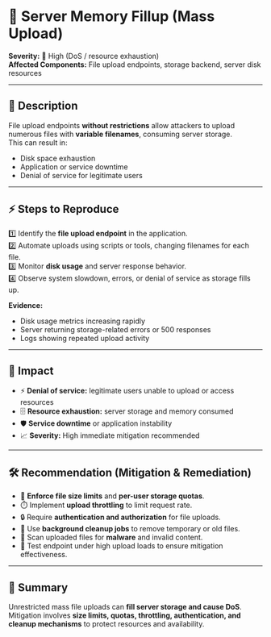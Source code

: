 # 🐞 Server Memory Fillup (Mass Upload)

**Severity:** 🔴 High (DoS / resource exhaustion)  
**Affected Components:** File upload endpoints, storage backend, server disk resources

---

## 📖 Description  
File upload endpoints **without restrictions** allow attackers to upload numerous files with **variable filenames**, consuming server storage.  
This can result in:  
- Disk space exhaustion  
- Application or service downtime  
- Denial of service for legitimate users  

---

## ⚡ Steps to Reproduce  
1️⃣ Identify the **file upload endpoint** in the application.  
2️⃣ Automate uploads using scripts or tools, changing filenames for each file.  
3️⃣ Monitor **disk usage** and server response behavior.  
4️⃣ Observe system slowdown, errors, or denial of service as storage fills up.

**Evidence:**  
- Disk usage metrics increasing rapidly  
- Server returning storage-related errors or 500 responses  
- Logs showing repeated upload activity

---

## 🎯 Impact  
- ⚡ **Denial of service:** legitimate users unable to upload or access resources  
- 🗄️ **Resource exhaustion:** server storage and memory consumed  
- 🛡️ **Service downtime** or application instability  
- 📈 **Severity:** High immediate mitigation recommended

---

## 🛠️ Recommendation (Mitigation & Remediation)  
- 📏 **Enforce file size limits** and **per-user storage quotas**.  
- ⏱️ Implement **upload throttling** to limit request rate.  
- 🔒 Require **authentication and authorization** for file uploads.  
- 🧹 Use **background cleanup jobs** to remove temporary or old files.  
- 🦠 Scan uploaded files for **malware** and invalid content.  
- 🧪 Test endpoint under high upload loads to ensure mitigation effectiveness.

---

## 📝 Summary  
Unrestricted mass file uploads can **fill server storage and cause DoS**.  
Mitigation involves **size limits, quotas, throttling, authentication, and cleanup mechanisms** to protect resources and availability.
